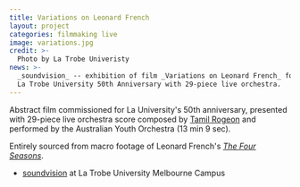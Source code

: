 ```yaml
---
title: Variations on Leonard French
layout: project
categories: filmmaking live
image: variations.jpg
credit: >-
  Photo by La Trobe Univeristy
news: >-
  _soundvision_ -- exhibition of film _Variations on Leonard French_ for
  La Trobe University 50th Anniversary with 29-piece live orchestra.
---
```


Abstract film commissioned for La University's 50th anniversary, presented with
29-piece live orchestra score composed by [Tamil Rogeon] and performed by the
Australian Youth Orchestra (13 min 9 sec).

Entirely sourced from macro footage of Leonard French's [_The Four Seasons_][four].

- [soundvision](https://50years.latrobe/events/soundvision/) at La Trobe
  University Melbourne Campus

[tamil rogeon]: http://www.tamilrogeon.com
[four]: https://commons.wikimedia.org/wiki/File:Leonard_French_La_Trobe_01.jpg
